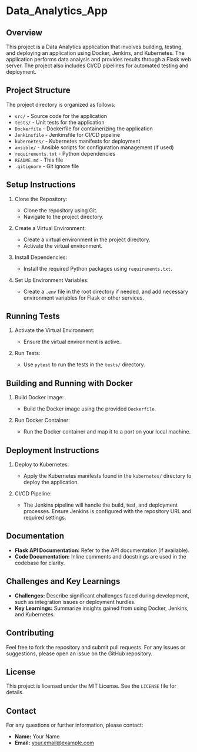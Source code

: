# Data_Analytics_App

## Overview
This project is a Data Analytics application that involves building, testing, and deploying an application using Docker, Jenkins, and Kubernetes. The application performs data analysis and provides results through a Flask web server. The project also includes CI/CD pipelines for automated testing and deployment.

## Project Structure
The project directory is organized as follows:

- `src/`                  - Source code for the application
- `tests/`                - Unit tests for the application
- `Dockerfile`            - Dockerfile for containerizing the application
- `Jenkinsfile`           - Jenkinsfile for CI/CD pipeline
- `kubernetes/`           - Kubernetes manifests for deployment
- `ansible/`              - Ansible scripts for configuration management (if used)
- `requirements.txt`      - Python dependencies
- `README.md`             - This file
- `.gitignore`            - Git ignore file

## Setup Instructions

1. Clone the Repository:
   - Clone the repository using Git.
   - Navigate to the project directory.

2. Create a Virtual Environment:
   - Create a virtual environment in the project directory.
   - Activate the virtual environment.

3. Install Dependencies:
   - Install the required Python packages using `requirements.txt`.

4. Set Up Environment Variables:
   - Create a `.env` file in the root directory if needed, and add necessary environment variables for Flask or other services.

## Running Tests

1. Activate the Virtual Environment:
   - Ensure the virtual environment is active.

2. Run Tests:
   - Use `pytest` to run the tests in the `tests/` directory.

## Building and Running with Docker

1. Build Docker Image:
   - Build the Docker image using the provided `Dockerfile`.

2. Run Docker Container:
   - Run the Docker container and map it to a port on your local machine.

## Deployment Instructions

1. Deploy to Kubernetes:
   - Apply the Kubernetes manifests found in the `kubernetes/` directory to deploy the application.

2. CI/CD Pipeline:
   - The Jenkins pipeline will handle the build, test, and deployment processes. Ensure Jenkins is configured with the repository URL and required settings.

## Documentation

- **Flask API Documentation:** Refer to the API documentation (if available).
- **Code Documentation:** Inline comments and docstrings are used in the codebase for clarity.

## Challenges and Key Learnings

- **Challenges:** Describe significant challenges faced during development, such as integration issues or deployment hurdles.
- **Key Learnings:** Summarize insights gained from using Docker, Jenkins, and Kubernetes.

## Contributing

Feel free to fork the repository and submit pull requests. For any issues or suggestions, please open an issue on the GitHub repository.

## License

This project is licensed under the MIT License. See the `LICENSE` file for details.

## Contact

For any questions or further information, please contact:
- **Name:** Your Name
- **Email:** your.email@example.com
